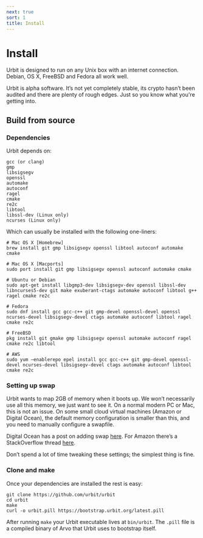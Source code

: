 ```yaml
---
next: true
sort: 1
title: Install
---
```


# Install

Urbit is designed to run on any Unix box with an internet connection.  Debian, OS X, FreeBSD and Fedora all work well.

Urbit is alpha software.  It’s not yet completely stable, its crypto hasn’t been audited and there are plenty of rough edges.  Just so you know what you're getting into.

## Build from source

### Dependencies

Urbit depends on:

    gcc (or clang)
    gmp
    libsigsegv
    openssl
    automake
    autoconf
    ragel
    cmake
    re2c
    libtool
    libssl-dev (Linux only)
    ncurses (Linux only)

Which can usually be installed with the following one-liners:

    # Mac OS X [Homebrew]
    brew install git gmp libsigsegv openssl libtool autoconf automake cmake

    # Mac OS X [Macports]
    sudo port install git gmp libsigsegv openssl autoconf automake cmake

    # Ubuntu or Debian
    sudo apt-get install libgmp3-dev libsigsegv-dev openssl libssl-dev libncurses5-dev git make exuberant-ctags automake autoconf libtool g++ ragel cmake re2c

    # Fedora
    sudo dnf install gcc gcc-c++ git gmp-devel openssl-devel openssl ncurses-devel libsigsegv-devel ctags automake autoconf libtool ragel cmake re2c

    # FreeBSD
    pkg install git gmake gmp libsigsegv openssl automake autoconf ragel cmake re2c libtool

    # AWS
    sudo yum —enablerepo epel install gcc gcc-c++ git gmp-devel openssl-devel ncurses-devel libsigsegv-devel ctags automake autoconf libtool cmake re2c

### Setting up swap

Urbit wants to map 2GB of memory when it boots up.  We won’t
necessarily use all this memory, we just want to see it.  On a
normal modern PC or Mac, this is not an issue.  On some small
cloud virtual machines (Amazon or Digital Ocean), the default
memory configuration is smaller than this, and you need to
manually configure a swapfile.

Digital Ocean has a post on adding swap [here](https://www.digitalocean.com/community/tutorials/how-to-add-swap-on-ubuntu-14-04).  For Amazon there’s a StackOverflow thread [here](http://stackoverflow.com/questions/17173972/how-do-you-add-swap-to-an-ec2-instance).

Don’t spend a lot of time tweaking these settings; the simplest
thing is fine.

### Clone and make

Once your dependencies are installed the rest is easy:

    git clone https://github.com/urbit/urbit
    cd urbit
    make
    curl -o urbit.pill https://bootstrap.urbit.org/latest.pill

After running `make` your Urbit executable lives at `bin/urbit`.  The `.pill` file is a compiled binary of Arvo that Urbit uses to bootstrap itself.